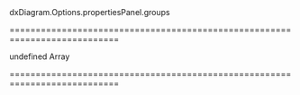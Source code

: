 <!--id-->dxDiagram.Options.propertiesPanel.groups<!--/id-->
===========================================================================
<!--default-->undefined<!--/default-->
<!--type-->Array<Object><!--/type-->
===========================================================================

<!--shortDescription-->

<!--/shortDescription-->

<!--fullDescription-->

<!--/fullDescription-->